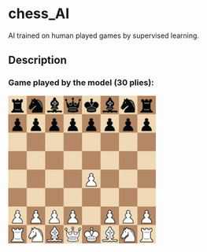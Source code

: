 # chess_AI

AI trained on human played games by supervised learning.

## Description

### Game played by the model (30 plies):
<img src="game.gif" width="300"/>
